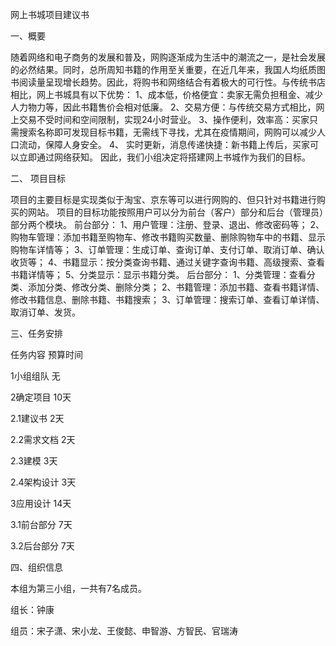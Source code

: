 网上书城项目建议书

一、概要

随着网络和电子商务的发展和普及，网购逐渐成为生活中的潮流之一，是社会发展的必然结果。同时，总所周知书籍的作用至关重要，在近几年来，我国人均纸质图书阅读量呈现增长趋势。因此，将购书和网络结合有着极大的可行性。与传统书店相比，网上书城具有以下优势：
1、成本低，价格便宜：卖家无需负担租金、减少人力物力等，因此书籍售价会相对低廉。
2、交易方便：与传统交易方式相比，网上交易不受时间和空间限制，实现24小时营业。
3、操作便利，效率高：买家只需搜索名称即可发现目标书籍，无需线下寻找，尤其在疫情期间，网购可以减少人口流动，保障人身安全。
4、	实时更新，消息传递快捷：新书籍上传后，买家可以立即通过网络获知。
因此，我们小组决定将搭建网上书城作为我们的目标。

二、	项目目标

项目的主要目标是实现类似于淘宝、京东等可以进行网购的、但只针对书籍进行购买的网站。
项目的目标功能按照用户可以分为前台（客户）部分和后台（管理员）部分两个模块。
前台部分：
1、用户管理：注册、登录、退出、修改密码等；
2、购物车管理：添加书籍至购物车、修改书籍购买数量、删除购物车中的书籍、显示购物车详情等；
3、订单管理：生成订单、查询订单、支付订单、取消订单、确认收货等；
4、书籍显示：按分类查询书籍、通过关键字查询书籍、高级搜索、查看书籍详情等；
5、分类显示：显示书籍分类。
后台部分：
1、分类管理：查看分类、添加分类、修改分类、删除分类；
2、书籍管理：添加书籍、查看书籍详情、修改书籍信息、删除书籍、书籍搜索；
3、订单管理：搜索订单、查看订单详情、取消订单、发货。

三、任务安排

任务内容	预算时间

1小组组队	无

2确定项目	10天

2.1建议书	2天

2.2需求文档	2天

2.3建模	3天

2.4架构设计	3天

3应用设计	14天

3.1前台部分	7天

3.2后台部分	7天

四、组织信息

本组为第三小组，一共有7名成员。

组长：钟康

组员：宋子潇、宋小龙、王俊懿、申智游、方智民、官瑞涛

